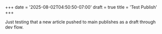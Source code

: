 +++
date = '2025-08-02T04:50:50-07:00'
draft = true
title = 'Test Publish'
+++

Just testing that a new article pushed to main publishes as a draft through dev flow.
